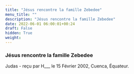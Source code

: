 ```yaml
---
title: "Jésus rencontre la famille Zebedee"
menu_title: ""
description: "Jésus rencontre la famille Zebedee"
date: 2022-06-01 06:00:01+00:24
draft: False
hidden: True
weight:
---
```

### Jésus rencontre la famille Zebedee

Judas - reçu par H___  le 15 Février 2002, Cuenca, Équateur.



